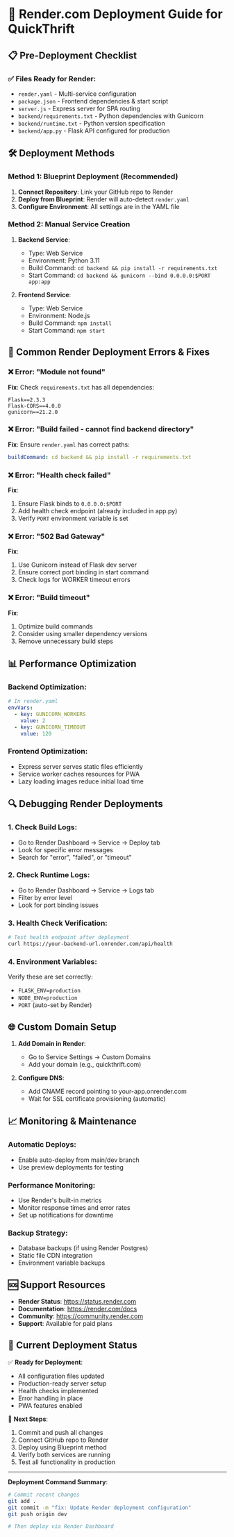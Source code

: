 # 🚀 Render.com Deployment Guide for QuickThrift

## 📋 Pre-Deployment Checklist

### ✅ Files Ready for Render:
- `render.yaml` - Multi-service configuration
- `package.json` - Frontend dependencies & start script  
- `server.js` - Express server for SPA routing
- `backend/requirements.txt` - Python dependencies with Gunicorn
- `backend/runtime.txt` - Python version specification
- `backend/app.py` - Flask API configured for production

## 🛠️ Deployment Methods

### Method 1: Blueprint Deployment (Recommended)
1. **Connect Repository**: Link your GitHub repo to Render
2. **Deploy from Blueprint**: Render will auto-detect `render.yaml`
3. **Configure Environment**: All settings are in the YAML file

### Method 2: Manual Service Creation
1. **Backend Service**:
   - Type: Web Service
   - Environment: Python 3.11
   - Build Command: `cd backend && pip install -r requirements.txt`
   - Start Command: `cd backend && gunicorn --bind 0.0.0.0:$PORT app:app`
   
2. **Frontend Service**:
   - Type: Web Service  
   - Environment: Node.js
   - Build Command: `npm install`
   - Start Command: `npm start`

## 🐛 Common Render Deployment Errors & Fixes

### ❌ Error: "Module not found" 
**Fix**: Check `requirements.txt` has all dependencies:
```
Flask==2.3.3
Flask-CORS==4.0.0
gunicorn==21.2.0
```

### ❌ Error: "Build failed - cannot find backend directory"
**Fix**: Ensure `render.yaml` has correct paths:
```yaml
buildCommand: cd backend && pip install -r requirements.txt
```

### ❌ Error: "Health check failed"
**Fix**: 
1. Ensure Flask binds to `0.0.0.0:$PORT`
2. Add health check endpoint (already included in app.py)
3. Verify `PORT` environment variable is set

### ❌ Error: "502 Bad Gateway"
**Fix**: 
1. Use Gunicorn instead of Flask dev server
2. Ensure correct port binding in start command
3. Check logs for WORKER timeout errors

### ❌ Error: "Build timeout"
**Fix**:
1. Optimize build commands
2. Consider using smaller dependency versions
3. Remove unnecessary build steps

## 📊 Performance Optimization

### Backend Optimization:
```yaml
# In render.yaml
envVars:
  - key: GUNICORN_WORKERS
    value: 2
  - key: GUNICORN_TIMEOUT
    value: 120
```

### Frontend Optimization:
- Express server serves static files efficiently
- Service worker caches resources for PWA
- Lazy loading images reduce initial load time

## 🔍 Debugging Render Deployments

### 1. Check Build Logs:
- Go to Render Dashboard → Service → Deploy tab
- Look for specific error messages
- Search for "error", "failed", or "timeout"

### 2. Check Runtime Logs:
- Go to Render Dashboard → Service → Logs tab
- Filter by error level
- Look for port binding issues

### 3. Health Check Verification:
```bash
# Test health endpoint after deployment
curl https://your-backend-url.onrender.com/api/health
```

### 4. Environment Variables:
Verify these are set correctly:
- `FLASK_ENV=production`
- `NODE_ENV=production`  
- `PORT` (auto-set by Render)

## 🌐 Custom Domain Setup

1. **Add Domain in Render**:
   - Go to Service Settings → Custom Domains
   - Add your domain (e.g., quickthrift.com)

2. **Configure DNS**:
   - Add CNAME record pointing to your-app.onrender.com
   - Wait for SSL certificate provisioning (automatic)

## 📈 Monitoring & Maintenance

### Automatic Deploys:
- Enable auto-deploy from main/dev branch
- Use preview deployments for testing

### Performance Monitoring:
- Use Render's built-in metrics
- Monitor response times and error rates
- Set up notifications for downtime

### Backup Strategy:
- Database backups (if using Render Postgres)
- Static file CDN integration
- Environment variable backups

## 🆘 Support Resources

- **Render Status**: https://status.render.com
- **Documentation**: https://render.com/docs
- **Community**: https://community.render.com
- **Support**: Available for paid plans

## 🎯 Current Deployment Status

✅ **Ready for Deployment**:
- All configuration files updated
- Production-ready server setup
- Health checks implemented
- Error handling in place
- PWA features enabled

🚀 **Next Steps**:
1. Commit and push all changes
2. Connect GitHub repo to Render
3. Deploy using Blueprint method
4. Verify both services are running
5. Test all functionality in production

---

**Deployment Command Summary**:
```bash
# Commit recent changes
git add .
git commit -m "fix: Update Render deployment configuration"
git push origin dev

# Then deploy via Render Dashboard
```
